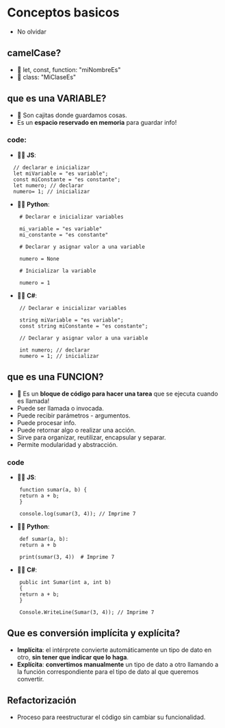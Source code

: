 # Conceptos basicos
- No olvidar

## camelCase?

- 🦖 let, const, function: "miNombreEs"
- 🦖 class: "MiClaseEs"

## que es una VARIABLE?

- 🦖 Son cajitas donde guardamos cosas.
- Es un **espacio reservado en memoria** para guardar info!

### code:

- 🧑‍💻 **JS**:

```
  // declarar e inicializar
  let miVariable = "es variable";
  const miConstante = "es constante";
  let numero; // declarar
  numero= 1; // inicializar
```

- 🧑‍💻 **Python**:

```
    # Declarar e inicializar variables

    mi_variable = "es variable"
    mi_constante = "es constante"

    # Declarar y asignar valor a una variable

    numero = None

    # Inicializar la variable

    numero = 1
```

- 🧑‍💻 **C#**:

```
    // Declarar e inicializar variables

    string miVariable = "es variable";
    const string miConstante = "es constante";

    // Declarar y asignar valor a una variable

    int numero; // declarar
    numero = 1; // inicializar
```

## que es una FUNCION?

- 🦖 Es un **bloque de código para hacer una tarea** que se ejecuta cuando es llamada!
- Puede ser llamada o invocada.
- Puede recibir parámetros - argumentos.
- Puede procesar info.
- Puede retornar algo o realizar una acción.
- Sirve para organizar, reutilizar, encapsular y separar.
- Permite modularidad y abstracción.

### code

- 🧑‍💻 **JS**:

```
    function sumar(a, b) {
    return a + b;
    }

    console.log(sumar(3, 4)); // Imprime 7

```

- 🧑‍💻 **Python**:

```
    def sumar(a, b):
    return a + b

    print(sumar(3, 4))  # Imprime 7

```

- 🧑‍💻 **C#**:

```
    public int Sumar(int a, int b)
    {
    return a + b;
    }

    Console.WriteLine(Sumar(3, 4)); // Imprime 7
```

## Que es conversión implícita y explícita?
- **Implícita**: el intérprete convierte automáticamente un tipo de dato en otro, **sin tener que indicar que lo haga**.
- **Explícita**: **convertimos manualmente** un tipo de dato a otro llamando a la función correspondiente para el tipo de dato al que queremos convertir.

## Refactorización
- Proceso para reestructurar el código sin cambiar su funcionalidad.

